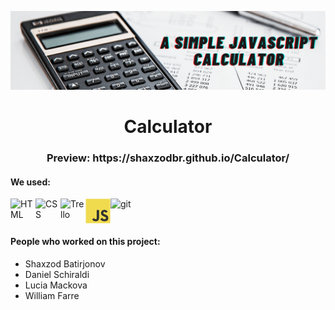 ![Profile Banner](https://github.com/SHAXZODBR/Calculator/blob/main/Simple_JavaScript_Calculator.png)
<h1 align="center">Calculator</h1>
<h3 align="center">Preview: https://shaxzodbr.github.io/Calculator/ </h3>

<h4>We used:</h4>
<div style="display: flex; align-items: center;">  
  <img src="https://www.vectorlogo.zone/logos/w3_html5/w3_html5-icon.svg" alt="HTML" width="40" height="40" />
  <img src="https://www.vectorlogo.zone/logos/w3_css/w3_css-official.svg" alt="CSS" width="40" height="40" />
  <img src="https://www.vectorlogo.zone/logos/trello/trello-official.svg" alt="Trello" width="40" height="40" />
  <img src="https://raw.githubusercontent.com/devicons/devicon/master/icons/javascript/javascript-original.svg" alt="javascript" width="40" height="40"/>
  <img src="https://www.vectorlogo.zone/logos/git-scm/git-scm-icon.svg" alt="git" width="40" height="40"/>
</div>

<h4>People who worked on this project:</h4>
<ul>  
  <li>Shaxzod Batirjonov</li>
  <li>Daniel Schiraldi</li>
  <li>Lucia Mackova</li>
  <li>William Farre</li>
</ul>
